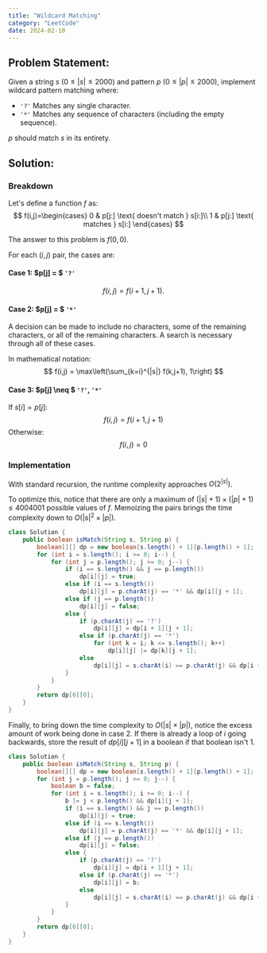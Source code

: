 ```yaml
---
title: "Wildcard Matching"
category: "LeetCode"
date: 2024-02-10
---
```

## Problem Statement:
Given a string $s$ $(0 \leq |s| \leq 2000)$ and pattern $p$ $(0 \leq |p| \leq 2000)$, implement wildcard pattern matching where:
- `'?'` Matches any single character.
- `'*'` Matches any sequence of characters (including the empty sequence).

$p$ should match $s$ in its entirety.

## Solution:
### Breakdown
Let's define a function $f$ as:
$$
f(i,j)=\begin{cases}
0 & p[j:] \text{ doesn't match } s[i:]\\
1 & p[j:] \text{ matches } s[i:]
\end{cases}
$$

The answer to this problem is $f(0,0)$.

For each $(i,j)$ pair, the cases are:
#### Case 1: $p[j] = $ `'?'`
$$
f(i,j) = f(i+1,j+1).
$$
#### Case 2: $p[j] = $ `'*'`
A decision can be made to include no characters, some of the remaining characters, or all of the remaining characters.
A search is necessary through all of these cases.

In mathematical notation:
$$
f(i,j) = \max\left(\sum_{k=i}^{|s|} f(k,j+1), 1\right)
$$

#### Case 3: $p[j] \neq $  `'?'`, `'*'`
If $s[i] = p[j]$:
$$
f(i,j) = f(i+1,j+1)
$$
Otherwise:
$$
f(i,j) = 0
$$
### Implementation
With standard recursion, the runtime complexity approaches $O(2^{|s|})$.

To optimize this, notice that there are only a maximum of $(|s| + 1) \times (|p| + 1) \leq 4004001$ possible values of $f$.
Memoizing the pairs brings the time complexity down to $O(|s|^2 \times |p|)$.

```java
class Solution {
    public boolean isMatch(String s, String p) {
        boolean[][] dp = new boolean[s.length() + 1][p.length() + 1];
        for (int i = s.length(); i >= 0; i--) {
            for (int j = p.length(); j >= 0; j--) {
                if (i == s.length() && j == p.length())
                    dp[i][j] = true;
                else if (i == s.length())
                    dp[i][j] = p.charAt(j) == '*' && dp[i][j + 1];
                else if (j == p.length())
                    dp[i][j] = false;
                else {
                    if (p.charAt(j) == '?')
                        dp[i][j] = dp[i + 1][j + 1];
                    else if (p.charAt(j) == '*')
                        for (int k = i; k <= s.length(); k++)
                            dp[i][j] |= dp[k][j + 1];
                    else
                        dp[i][j] = s.charAt(i) == p.charAt(j) && dp[i + 1][j + 1];
                }
            }
        }
        return dp[0][0];
    }
}
```

Finally, to bring down the time complexity to $O(|s| \times |p|)$, notice the excess amount of work being done in case 2.
If there is already a loop of $i$ going backwards, store the result of $dp[i][j+1]$ in a boolean if that boolean isn't $1$.

```java
class Solution {
    public boolean isMatch(String s, String p) {
        boolean[][] dp = new boolean[s.length() + 1][p.length() + 1];
        for (int j = p.length(); j >= 0; j--) {
            boolean b = false;
            for (int i = s.length(); i >= 0; i--) {
                b |= j < p.length() && dp[i][j + 1];
                if (i == s.length() && j == p.length())
                    dp[i][j] = true;
                else if (i == s.length())
                    dp[i][j] = p.charAt(j) == '*' && dp[i][j + 1];
                else if (j == p.length())
                    dp[i][j] = false;
                else {
                    if (p.charAt(j) == '?')
                        dp[i][j] = dp[i + 1][j + 1];
                    else if (p.charAt(j) == '*')
                        dp[i][j] = b;
                    else
                        dp[i][j] = s.charAt(i) == p.charAt(j) && dp[i + 1][j + 1];
                }
            }
        }
        return dp[0][0];
    }
}
```
